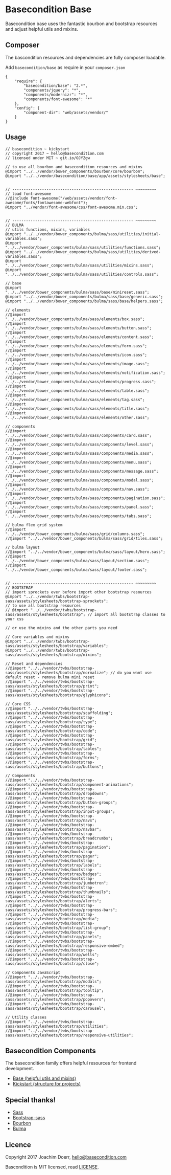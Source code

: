 # Basecondition Base

Basecondition base uses the fantastic bourbon and bootstrap resources and adjust helpful utils and mixins.


## Composer

The bascondition resources and dependencies are fully composer loadable. 

Add `basecondition/base` as require in your `composer.json` 

    {
        "require": {
            "basecondition/base": "2.*",
            "components/jquery": "*",
            "components/modernizr": "*",
            "components/font-awesome": "*"
        },
        "config": {
            "component-dir": "web/assets/vendor/"
        }
    }


## Usage

    // basecondition ~ kickstart
    // copyright 2017 ~ hello@basecondition.com
    // licensed under MIT ~ git.io/OJYZgw
    
    // to use all bourbon and basecondition resources and mixins
    @import "../../vendor/bower_components/bourbon/core/bourbon";
    @import "../../vendor/basecondition/base/app/assets/stylesheets/base";
    
    
    // ----------------------------------------------------- ~~~~~~~~~
    // load font-awesome
    //@include font-awesome("/web/assets/vendor/font-awesome/fonts/fontawesome-webfont");
    @import "../vendor/font-awesome/css/font-awesome.min.css";
    
    
    // ----------------------------------------------------- ~~~~~~~~~
    // BULMA
    // utils functions, mixins, variables
    @import "../../vendor/bower_components/bulma/sass/utilities/initial-variables.sass";
    @import "../../vendor/bower_components/bulma/sass/utilities/functions.sass";
    @import "../../vendor/bower_components/bulma/sass/utilities/derived-variables.sass";
    @import "../../vendor/bower_components/bulma/sass/utilities/mixins.sass";
    @import "../../vendor/bower_components/bulma/sass/utilities/controls.sass";
    
    // base
    @import "../../vendor/bower_components/bulma/sass/base/minireset.sass";
    @import "../../vendor/bower_components/bulma/sass/base/generic.sass";
    @import "../../vendor/bower_components/bulma/sass/base/helpers.sass";
    
    // elements
    //@import "../../vendor/bower_components/bulma/sass/elements/box.sass";
    //@import "../../vendor/bower_components/bulma/sass/elements/button.sass";
    //@import "../../vendor/bower_components/bulma/sass/elements/content.sass";
    //@import "../../vendor/bower_components/bulma/sass/elements/form.sass";
    //@import "../../vendor/bower_components/bulma/sass/elements/icon.sass";
    //@import "../../vendor/bower_components/bulma/sass/elements/image.sass";
    //@import "../../vendor/bower_components/bulma/sass/elements/notification.sass";
    //@import "../../vendor/bower_components/bulma/sass/elements/progress.sass";
    //@import "../../vendor/bower_components/bulma/sass/elements/table.sass";
    //@import "../../vendor/bower_components/bulma/sass/elements/tag.sass";
    //@import "../../vendor/bower_components/bulma/sass/elements/title.sass";
    //@import "../../vendor/bower_components/bulma/sass/elements/other.sass";
    
    // components
    //@import "../../vendor/bower_components/bulma/sass/components/card.sass";
    //@import "../../vendor/bower_components/bulma/sass/components/level.sass";
    //@import "../../vendor/bower_components/bulma/sass/components/media.sass";
    //@import "../../vendor/bower_components/bulma/sass/components/menu.sass";
    //@import "../../vendor/bower_components/bulma/sass/components/message.sass";
    //@import "../../vendor/bower_components/bulma/sass/components/modal.sass";
    //@import "../../vendor/bower_components/bulma/sass/components/nav.sass";
    //@import "../../vendor/bower_components/bulma/sass/components/pagination.sass";
    //@import "../../vendor/bower_components/bulma/sass/components/panel.sass";
    //@import "../../vendor/bower_components/bulma/sass/components/tabs.sass";
    
    // bulma flex grid system
    //@import "../../vendor/bower_components/bulma/sass/grid/columns.sass";
    //@import "../../vendor/bower_components/bulma/sass/grid/tiles.sass";
    
    // bulma layout
    //@import "../../vendor/bower_components/bulma/sass/layout/hero.sass";
    //@import "../../vendor/bower_components/bulma/sass/layout/section.sass";
    //@import "../../vendor/bower_components/bulma/sass/layout/footer.sass";
    
    
    // ----------------------------------------------------- ~~~~~~~~~
    // BOOTSTRAP
    // import sprockets ever before import other bootstrap resources
    @import "../../vendor/twbs/bootstrap-sass/assets/stylesheets/bootstrap-sprockets";
    // to use all bootstrap resources
    // @import "../../vendor/twbs/bootstrap-sass/assets/stylesheets/bootstrap"; // import all bootstrap classes to your css
    
    // or use the mixins and the other parts you need
    
    // Core variables and mixins
    @import "../../vendor/twbs/bootstrap-sass/assets/stylesheets/bootstrap/variables";
    @import "../../vendor/twbs/bootstrap-sass/assets/stylesheets/bootstrap/mixins";
    
    // Reset and dependencies
    //@import "../../vendor/twbs/bootstrap-sass/assets/stylesheets/bootstrap/normalize"; // do you want use default reset - remove bulma mini reset
    //@import "../../vendor/twbs/bootstrap-sass/assets/stylesheets/bootstrap/print";
    //@import "../../vendor/twbs/bootstrap-sass/assets/stylesheets/bootstrap/glyphicons";
    
    // Core CSS
    //@import "../../vendor/twbs/bootstrap-sass/assets/stylesheets/bootstrap/scaffolding";
    //@import "../../vendor/twbs/bootstrap-sass/assets/stylesheets/bootstrap/type";
    //@import "../../vendor/twbs/bootstrap-sass/assets/stylesheets/bootstrap/code";
    //@import "../../vendor/twbs/bootstrap-sass/assets/stylesheets/bootstrap/grid";
    //@import "../../vendor/twbs/bootstrap-sass/assets/stylesheets/bootstrap/tables";
    //@import "../../vendor/twbs/bootstrap-sass/assets/stylesheets/bootstrap/forms";
    //@import "../../vendor/twbs/bootstrap-sass/assets/stylesheets/bootstrap/buttons";
    
    // Components
    //@import "../../vendor/twbs/bootstrap-sass/assets/stylesheets/bootstrap/component-animations";
    //@import "../../vendor/twbs/bootstrap-sass/assets/stylesheets/bootstrap/dropdowns";
    //@import "../../vendor/twbs/bootstrap-sass/assets/stylesheets/bootstrap/button-groups";
    //@import "../../vendor/twbs/bootstrap-sass/assets/stylesheets/bootstrap/input-groups";
    //@import "../../vendor/twbs/bootstrap-sass/assets/stylesheets/bootstrap/navs";
    //@import "../../vendor/twbs/bootstrap-sass/assets/stylesheets/bootstrap/navbar";
    //@import "../../vendor/twbs/bootstrap-sass/assets/stylesheets/bootstrap/breadcrumbs";
    //@import "../../vendor/twbs/bootstrap-sass/assets/stylesheets/bootstrap/pagination";
    //@import "../../vendor/twbs/bootstrap-sass/assets/stylesheets/bootstrap/pager";
    //@import "../../vendor/twbs/bootstrap-sass/assets/stylesheets/bootstrap/labels";
    //@import "../../vendor/twbs/bootstrap-sass/assets/stylesheets/bootstrap/badges";
    //@import "../../vendor/twbs/bootstrap-sass/assets/stylesheets/bootstrap/jumbotron";
    //@import "../../vendor/twbs/bootstrap-sass/assets/stylesheets/bootstrap/thumbnails";
    //@import "../../vendor/twbs/bootstrap-sass/assets/stylesheets/bootstrap/alerts";
    //@import "../../vendor/twbs/bootstrap-sass/assets/stylesheets/bootstrap/progress-bars";
    //@import "../../vendor/twbs/bootstrap-sass/assets/stylesheets/bootstrap/media";
    //@import "../../vendor/twbs/bootstrap-sass/assets/stylesheets/bootstrap/list-group";
    //@import "../../vendor/twbs/bootstrap-sass/assets/stylesheets/bootstrap/panels";
    //@import "../../vendor/twbs/bootstrap-sass/assets/stylesheets/bootstrap/responsive-embed";
    //@import "../../vendor/twbs/bootstrap-sass/assets/stylesheets/bootstrap/wells";
    //@import "../../vendor/twbs/bootstrap-sass/assets/stylesheets/bootstrap/close";
    
    // Components JavaScript
    //@import "../../vendor/twbs/bootstrap-sass/assets/stylesheets/bootstrap/modals";
    //@import "../../vendor/twbs/bootstrap-sass/assets/stylesheets/bootstrap/tooltip";
    //@import "../../vendor/twbs/bootstrap-sass/assets/stylesheets/bootstrap/popovers";
    //@import "../../vendor/twbs/bootstrap-sass/assets/stylesheets/bootstrap/carousel";
    
    // Utility classes
    //@import "../../vendor/twbs/bootstrap-sass/assets/stylesheets/bootstrap/utilities";
    //@import "../../vendor/twbs/bootstrap-sass/assets/stylesheets/bootstrap/responsive-utilities";


## Basecondition Components 

The basecondition family offers helpful resources for frontend development.

* [Base (helpful utils and mixins)](https://github.com/basecondition/base)
* [Kickstart (structure for projects)](https://github.com/basecondition/kickstart)


## Special thanks!

* [Sass](https://github.com/sass/sass)
* [Bootstrap-sass](https://github.com/twbs/bootstrap-sass)
* [Bourbon](https://github.com/thoughtbot/bourbon)
* [Bulma](https://github.com/jgthms/bulma)


## Licence

Copyright 2017 Joachim Doerr, hello@basecondition.com

Bascondition is MIT licensed, read [LICENSE](LICENSE).
